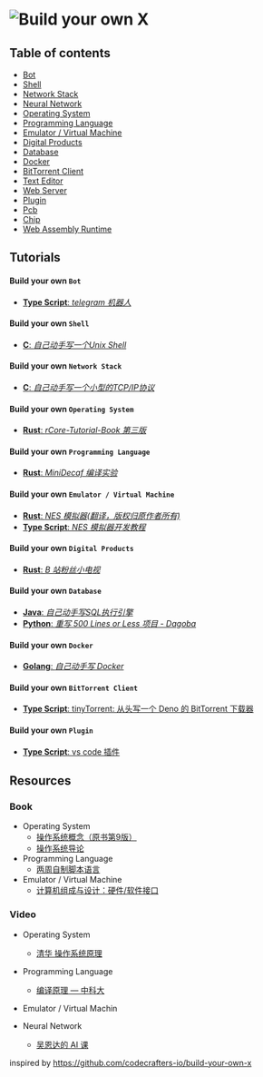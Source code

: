 # ![Build your own X](https://github.com/codecrafters-io/build-your-own-x/raw/master/feynman.png)

## Table of contents

* [Bot](#build-your-own-bot)
* [Shell](#build-your-own-shell)
* [Network Stack](#build-your-own-network-stack)
* [Neural Network](#build-your-own-neural-network)
* [Operating System](#build-your-own-operating-system)
* [Programming Language](#build-your-own-programming-language)
* [Emulator / Virtual Machine](#build-your-own-emulator--virtual-machine)
* [Digital Products](#build-your-own-digital-products)
* [Database](#build-your-own-database)
* [Docker](#build-your-own-docker)
* [BitTorrent Client](#build-your-own-bittorrent-client)
* [Text Editor](#build-your-own-text-editor)
* [Web Server](#build-your-own-web-server)
* [Plugin](#build-your-own-plugin)
* [Pcb](#build-your-own-pcb)
* [Chip](#build-your-own-chip)
* [Web Assembly Runtime](#build-your-own-webassembly-runtime)

## Tutorials

#### Build your own `Bot`

* [**Type Script**: _telegram 机器人_](https://blog.buhe.dev/telegram-bot)

#### Build your own `Shell`

* [**C**: _自己动手写一个Unix Shell_](https://www.jxtxzzw.com/archives/3717)

#### Build your own `Network Stack`

* [**C**: _自己动手写一个小型的TCP/IP协议_](https://blog.csdn.net/clrmas/article/details/52843350)

#### Build your own `Operating System`

* [**Rust**: _rCore-Tutorial-Book 第三版_](https://rcore-os.github.io/rCore-Tutorial-Book-v3/index.html)

#### Build your own `Programming Language`

* [**Rust**: _MiniDecaf 编译实验_](https://decaf-lang.github.io/minidecaf-tutorial/)

#### Build your own `Emulator / Virtual Machine`
* [**Rust**: _NES 模拟器(翻译，版权归原作者所有)_](https://blog.buhe.dev/nes)
* [**Type Script**: _NES 模拟器开发教程_](https://www.jianshu.com/p/d12426ebc2cb)

#### Build your own `Digital Products`

* [**Rust**: _B 站粉丝小电视_](https://blog.buhe.dev/b)

#### Build your own `Database`
* [**Java**: _自己动手写SQL执行引擎_](https://github.com/alchemystar/Freedom)
* [**Python**: _重写 500 Lines or Less 项目 - Dagoba_](https://shuhari.dev/blog/2022/02/500lines-rewrite-dagoba)

#### Build your own `Docker`
* [**Golang**: _自己动手写 Docker_](https://xie.infoq.cn/article/a34a85843a8d87b8044a05cbe)

#### Build your own `BitTorrent Client`
* [**Type Script**: tinyTorrent: 从头写一个 Deno 的 BitTorrent 下载器 ](https://cjting.me/2020/10/31/tinytorrent-a-deno-bt-downloader/)

#### Build your own `Plugin`

* [**Type Script**: vs code 插件 ](https://blog.buhe.dev/vs-code)

## Resources

### Book

* Operating System
  * [操作系统概念（原书第9版）](https://book.douban.com/subject/30297919/)
  * [操作系统导论](https://book.douban.com/subject/33463930/)
* Programming Language
  * [两周自制脚本语言](https://book.douban.com/subject/25908672/)
* Emulator / Virtual Machine
  * [计算机组成与设计：硬件/软件接口](https://book.douban.com/subject/35088440/)

### Video

* Operating System
  * [清华 操作系统原理](https://www.bilibili.com/video/BV1uW411f72n)
* Programming Language
  * [编译原理 — 中科大](https://www.bilibili.com/video/BV17W41187gL)
* Emulator / Virtual Machin

* Neural Network
  * [吴恩达的 AI 课](https://www.bilibili.com/video/BV1G64y1r71B)


inspired by https://github.com/codecrafters-io/build-your-own-x
